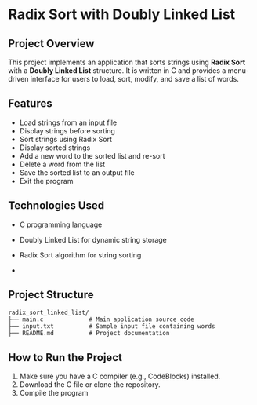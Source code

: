 # Radix Sort with Doubly Linked List

## Project Overview
This project implements an application that sorts strings using **Radix Sort** with a **Doubly Linked List** structure. It is written in C and provides a menu-driven interface for users to load, sort, modify, and save a list of words.


## Features
- Load strings from an input file
- Display strings before sorting
- Sort strings using Radix Sort
- Display sorted strings
- Add a new word to the sorted list and re-sort
- Delete a word from the list
- Save the sorted list to an output file
- Exit the program

## Technologies Used

- C programming language

- Doubly Linked List for dynamic string storage

- Radix Sort algorithm for string sorting
- 
## Project Structure
```
radix_sort_linked_list/
├── main.c             # Main application source code
├── input.txt          # Sample input file containing words
├── README.md          # Project documentation
```

## How to Run the Project

1. Make sure you have a C compiler (e.g., CodeBlocks) installed.
2. Download the C file or clone the repository.
3. Compile the program
